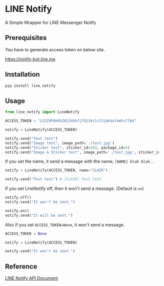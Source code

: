 # LINE Notify

A Simple Wrapper for LINE Messenger Notify

## Prerequisites

You have to generate access token on below site.

https://notify-bot.line.me

## Installation

```bash
pip install line_notify
```

## Usage

```python
from line_notify import LineNotify

ACCESS_TOKEN = "L52Z9PAH4kZ82JHSkfjTQ234c1cY2iAKdafaWYv77Ad"

notify = LineNotify(ACCESS_TOKEN)

notify.send("Text test")
notify.send("Image test", image_path='./test.jpg')
notify.send("Sticker test", sticker_id=283, package_id=4)
notify.send("Image & Sticker test", image_path='./test.jpg', sticker_id=283, package_id=4)
```

If you set the name, it send a message with the name; `[NAME] blah blah..`

```python
notify = LineNotify(ACCESS_TOKEN, name="CLAIR")

notify.send("Text test") # [CLAIR] Test test
```

If you set LineNotify off, then it won't send a message. (Default is `on`)

```python
notify.off()
notify.send("It won't be sent.")

notify.on()
notify.send("It will be sent.")
```

Also if you set `ACCESS_TOKEN=None`, it won't send a message.

```python
ACCESS_TOKEN = None

notify = LineNotify(ACCESS_TOKEN)

notify.send("It won't be sent.")
```

## Reference

[LINE Notify API Document](https://notify-bot.line.me/doc)
